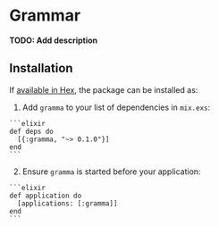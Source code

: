 # Grammar

**TODO: Add description**

## Installation

If [available in Hex](https://hex.pm/docs/publish), the package can be installed as:

  1. Add `gramma` to your list of dependencies in `mix.exs`:

    ```elixir
    def deps do
      [{:gramma, "~> 0.1.0"}]
    end
    ```

  2. Ensure `gramma` is started before your application:

    ```elixir
    def application do
      [applications: [:gramma]]
    end
    ```

